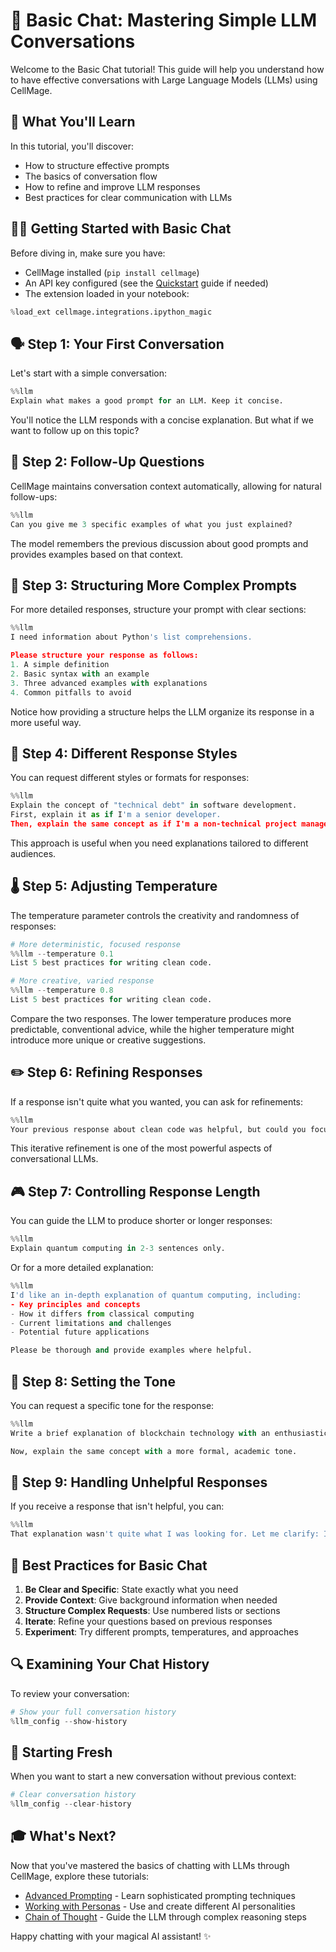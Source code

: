 # 💬 Basic Chat: Mastering Simple LLM Conversations

Welcome to the Basic Chat tutorial! This guide will help you understand how to have effective conversations with Large Language Models (LLMs) using CellMage.

## 🎯 What You'll Learn

In this tutorial, you'll discover:
- How to structure effective prompts
- The basics of conversation flow
- How to refine and improve LLM responses
- Best practices for clear communication with LLMs

## 🧙‍♂️ Getting Started with Basic Chat

Before diving in, make sure you have:
- CellMage installed (`pip install cellmage`)
- An API key configured (see the [Quickstart](quickstart.md) guide if needed)
- The extension loaded in your notebook:

```python
%load_ext cellmage.integrations.ipython_magic
```

## 🗣️ Step 1: Your First Conversation

Let's start with a simple conversation:

```python
%%llm
Explain what makes a good prompt for an LLM. Keep it concise.
```

You'll notice the LLM responds with a concise explanation. But what if we want to follow up on this topic?

## 🔄 Step 2: Follow-Up Questions

CellMage maintains conversation context automatically, allowing for natural follow-ups:

```python
%%llm
Can you give me 3 specific examples of what you just explained?
```

The model remembers the previous discussion about good prompts and provides examples based on that context.

## 🧩 Step 3: Structuring More Complex Prompts

For more detailed responses, structure your prompt with clear sections:

```python
%%llm
I need information about Python's list comprehensions.

Please structure your response as follows:
1. A simple definition
2. Basic syntax with an example
3. Three advanced examples with explanations
4. Common pitfalls to avoid
```

Notice how providing a structure helps the LLM organize its response in a more useful way.

## 🔮 Step 4: Different Response Styles

You can request different styles or formats for responses:

```python
%%llm
Explain the concept of "technical debt" in software development.
First, explain it as if I'm a senior developer.
Then, explain the same concept as if I'm a non-technical project manager.
```

This approach is useful when you need explanations tailored to different audiences.

## 🌡️ Step 5: Adjusting Temperature

The temperature parameter controls the creativity and randomness of responses:

```python
# More deterministic, focused response
%%llm --temperature 0.1
List 5 best practices for writing clean code.

# More creative, varied response
%%llm --temperature 0.8
List 5 best practices for writing clean code.
```

Compare the two responses. The lower temperature produces more predictable, conventional advice, while the higher temperature might introduce more unique or creative suggestions.

## ✏️ Step 6: Refining Responses

If a response isn't quite what you wanted, you can ask for refinements:

```python
%%llm
Your previous response about clean code was helpful, but could you focus more specifically on Python best practices and include examples for each?
```

This iterative refinement is one of the most powerful aspects of conversational LLMs.

## 🎮 Step 7: Controlling Response Length

You can guide the LLM to produce shorter or longer responses:

```python
%%llm
Explain quantum computing in 2-3 sentences only.
```

Or for a more detailed explanation:

```python
%%llm
I'd like an in-depth explanation of quantum computing, including:
- Key principles and concepts
- How it differs from classical computing
- Current limitations and challenges
- Potential future applications

Please be thorough and provide examples where helpful.
```

## 👔 Step 8: Setting the Tone

You can request a specific tone for the response:

```python
%%llm
Write a brief explanation of blockchain technology with an enthusiastic tone.

Now, explain the same concept with a more formal, academic tone.
```

## 🚫 Step 9: Handling Unhelpful Responses

If you receive a response that isn't helpful, you can:

```python
%%llm
That explanation wasn't quite what I was looking for. Let me clarify: I'm trying to understand blockchain specifically in terms of its application for supply chain tracking. Can you focus on that aspect?
```

## 🧠 Best Practices for Basic Chat

1. **Be Clear and Specific**: State exactly what you need
2. **Provide Context**: Give background information when needed
3. **Structure Complex Requests**: Use numbered lists or sections
4. **Iterate**: Refine your questions based on previous responses
5. **Experiment**: Try different prompts, temperatures, and approaches

## 🔍 Examining Your Chat History

To review your conversation:

```python
# Show your full conversation history
%llm_config --show-history
```

## 🧹 Starting Fresh

When you want to start a new conversation without previous context:

```python
# Clear conversation history
%llm_config --clear-history
```

## 🎓 What's Next?

Now that you've mastered the basics of chatting with LLMs through CellMage, explore these tutorials:
- [Advanced Prompting](advanced_prompting.md) - Learn sophisticated prompting techniques
- [Working with Personas](working_with_personas.md) - Use and create different AI personalities
- [Chain of Thought](chain_of_thought.md) - Guide the LLM through complex reasoning steps

Happy chatting with your magical AI assistant! ✨
